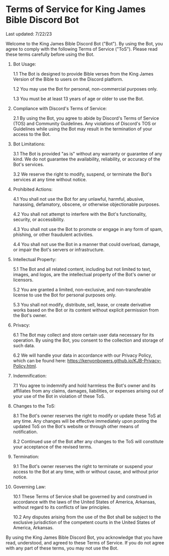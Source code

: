 # Terms of Service for King James Bible Discord Bot

Last updated: 7/22/23

Welcome to the King James Bible Discord Bot ("Bot"). By using the Bot, you agree to comply with the following Terms of Service ("ToS"). Please read these terms carefully before using the Bot.

1. Bot Usage:

    1.1 The Bot is designed to provide Bible verses from the King James Version of the Bible to users on the Discord platform.

    1.2 You may use the Bot for personal, non-commercial purposes only.

    1.3 You must be at least 13 years of age or older to use the Bot.

2. Compliance with Discord's Terms of Service:

    2.1 By using the Bot, you agree to abide by Discord's Terms of Service (TOS) and Community Guidelines. Any violations of Discord's TOS or Guidelines while using the Bot may result in the termination of your access to the Bot.

3. Bot Limitations:

    3.1 The Bot is provided "as is" without any warranty or guarantee of any kind. We do not guarantee the availability, reliability, or accuracy of the Bot's services.

    3.2 We reserve the right to modify, suspend, or terminate the Bot's services at any time without notice.

4. Prohibited Actions:

    4.1 You shall not use the Bot for any unlawful, harmful, abusive, harassing, defamatory, obscene, or otherwise objectionable purposes.

    4.2 You shall not attempt to interfere with the Bot's functionality, security, or accessibility.

    4.3 You shall not use the Bot to promote or engage in any form of spam, phishing, or other fraudulent activities.

    4.4 You shall not use the Bot in a manner that could overload, damage, or impair the Bot's servers or infrastructure.

5. Intellectual Property:

    5.1 The Bot and all related content, including but not limited to text, images, and logos, are the intellectual property of the Bot's owner or licensors.

    5.2 You are granted a limited, non-exclusive, and non-transferable license to use the Bot for personal purposes only.

    5.3 You shall not modify, distribute, sell, lease, or create derivative works based on the Bot or its content without explicit permission from the Bot's owner.

6. Privacy:

    6.1 The Bot may collect and store certain user data necessary for its operation. By using the Bot, you consent to the collection and storage of such data.

    6.2 We will handle your data in accordance with our Privacy Policy, which can be found here: https://kenyonbowers.github.io/KJB-Privacy-Policy.html.

7. Indemnification:

    7.1 You agree to indemnify and hold harmless the Bot's owner and its affiliates from any claims, damages, liabilities, or expenses arising out of your use of the Bot in violation of these ToS.

8. Changes to the ToS:

    8.1 The Bot's owner reserves the right to modify or update these ToS at any time. Any changes will be effective immediately upon posting the updated ToS on the Bot's website or through other means of notification.

    8.2 Continued use of the Bot after any changes to the ToS will constitute your acceptance of the revised terms.

9. Termination:

    9.1 The Bot's owner reserves the right to terminate or suspend your access to the Bot at any time, with or without cause, and without prior notice.

10. Governing Law:

    10.1 These Terms of Service shall be governed by and construed in accordance with the laws of the United States of America, Arkansas, without regard to its conflicts of law principles.

    10.2 Any disputes arising from the use of the Bot shall be subject to the exclusive jurisdiction of the competent courts in the United States of America, Arkansas.

By using the King James Bible Discord Bot, you acknowledge that you have read, understood, and agreed to these Terms of Service. If you do not agree with any part of these terms, you may not use the Bot.